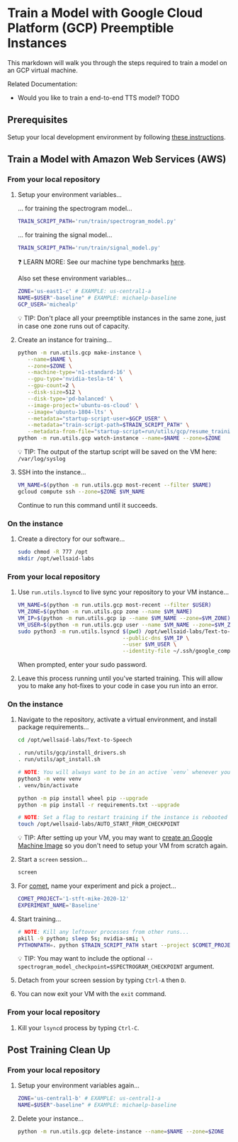 # Train a Model with Google Cloud Platform (GCP) Preemptible Instances

This markdown will walk you through the steps required to train a model on an GCP virtual
machine.

Related Documentation:

- Would you like to train a end-to-end TTS model? TODO

## Prerequisites

Setup your local development environment by following [these instructions](LOCAL_SETUP.md).

## Train a Model with Amazon Web Services (AWS)

### From your local repository

1. Setup your environment variables...

   ... for training the spectrogram model...

   ```zsh
   TRAIN_SCRIPT_PATH='run/train/spectrogram_model.py'
   ```

   ... for training the signal model...

   ```zsh
   TRAIN_SCRIPT_PATH='run/train/signal_model.py'
   ```

   ❓ LEARN MORE: See our machine type benchmarks [here](TODO).

   Also set these environment variables...

   ```zsh
   ZONE='us-east1-c' # EXAMPLE: us-central1-a
   NAME=$USER"-baseline" # EXAMPLE: michaelp-baseline
   GCP_USER='michealp'
   ```

   💡 TIP: Don't place all your preemptible instances in the same zone, just in case one zone
   runs out of capacity.

1. Create an instance for training...

   ```zsh
   python -m run.utils.gcp make-instance \
      --name=$NAME \
      --zone=$ZONE \
      --machine-type='n1-standard-16' \
      --gpu-type='nvidia-tesla-t4' \
      --gpu-count=2 \
      --disk-size=512 \
      --disk-type='pd-balanced' \
      --image-project='ubuntu-os-cloud' \
      --image='ubuntu-1804-lts' \
      --metadata="startup-script-user=$GCP_USER" \
      --metadata="train-script-path=$TRAIN_SCRIPT_PATH" \
      --metadata-from-file="startup-script=run/utils/gcp/resume_training_on_start_up.sh"
   python -m run.utils.gcp watch-instance --name=$NAME --zone=$ZONE
   ```

   💡 TIP: The output of the startup script will be saved on the VM here:
   `/var/log/syslog`

1. SSH into the instance...

   ```zsh
   VM_NAME=$(python -m run.utils.gcp most-recent --filter $NAME)
   gcloud compute ssh --zone=$ZONE $VM_NAME
   ```

   Continue to run this command until it succeeds.

### On the instance

1. Create a directory for our software...

   ```bash
   sudo chmod -R 777 /opt
   mkdir /opt/wellsaid-labs
   ```

### From your local repository

1. Use `run.utils.lsyncd` to live sync your repository to your VM instance...

   ```bash
   VM_NAME=$(python -m run.utils.gcp most-recent --filter $USER)
   VM_ZONE=$(python -m run.utils.gcp zone --name $VM_NAME)
   VM_IP=$(python -m run.utils.gcp ip --name $VM_NAME --zone=$VM_ZONE)
   VM_USER=$(python -m run.utils.gcp user --name $VM_NAME --zone=$VM_ZONE)
   sudo python3 -m run.utils.lsyncd $(pwd) /opt/wellsaid-labs/Text-to-Speech \
                                    --public-dns $VM_IP \
                                    --user $VM_USER \
                                    --identity-file ~/.ssh/google_compute_engine
   ```

   When prompted, enter your sudo password.

1. Leave this process running until you've started training. This will allow you to make any
   hot-fixes to your code in case you run into an error.

### On the instance

1. Navigate to the repository, activate a virtual environment, and install package requirements...

   ```bash
   cd /opt/wellsaid-labs/Text-to-Speech

   . run/utils/gcp/install_drivers.sh
   . run/utils/apt_install.sh

   # NOTE: You will always want to be in an active `venv` whenever you want to work with python.
   python3 -m venv venv
   . venv/bin/activate

   python -m pip install wheel pip --upgrade
   python -m pip install -r requirements.txt --upgrade

   # NOTE: Set a flag to restart training if the instance is rebooted
   touch /opt/wellsaid-labs/AUTO_START_FROM_CHECKPOINT
   ```

   💡 TIP: After setting up your VM, you may want to
   [create an Google Machine Image](https://cloud.google.com/compute/docs/machine-images/create-machine-images)
   so you don't need to setup your VM from scratch again.

1. Start a `screen` session...

   ```bash
   screen
   ```

1. For [comet](https://www.comet.ml/wellsaid-labs), name your experiment and pick a project...

   ```bash
   COMET_PROJECT='1-stft-mike-2020-12'
   EXPERIMENT_NAME='Baseline'
   ```

1. Start training...

   ```bash
   # NOTE: Kill any leftover processes from other runs...
   pkill -9 python; sleep 5s; nvidia-smi; \
   PYTHONPATH=. python $TRAIN_SCRIPT_PATH start --project $COMET_PROJECT --name "$EXPERIMENT_NAME";
   ```

   💡 TIP: You may want to include the optional
   `--spectrogram_model_checkpoint=$SPECTROGRAM_CHECKPOINT` argument.

1. Detach from your screen session by typing `Ctrl-A` then `D`.

1. You can now exit your VM with the `exit` command.

### From your local repository

1. Kill your `lsyncd` process by typing `Ctrl-C`.

## Post Training Clean Up

### From your local repository

1. Setup your environment variables again...

   ```bash
   ZONE='us-central1-b' # EXAMPLE: us-central1-a
   NAME=$USER"-baseline" # EXAMPLE: michaelp-baseline
   ```

1. Delete your instance...

   ```bash
   python -m run.utils.gcp delete-instance --name=$NAME --zone=$ZONE
   ```
